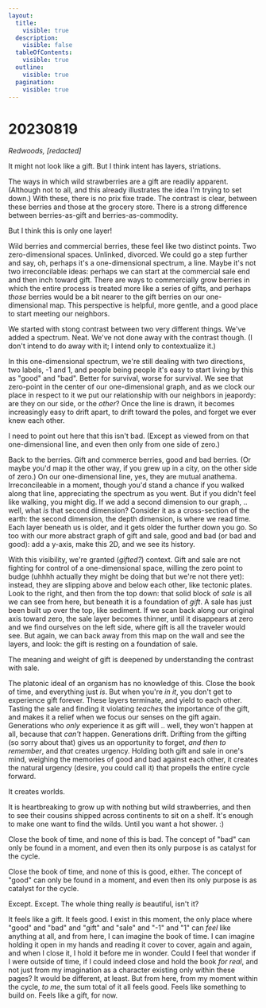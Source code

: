 ```yaml
---
layout:
  title:
    visible: true
  description:
    visible: false
  tableOfContents:
    visible: true
  outline:
    visible: true
  pagination:
    visible: true
---
```


# 20230819

_Redwoods, \[redacted]_

It might not look like a gift. But I think intent has layers, striations.

The ways in which wild strawberries are a gift are readily apparent. (Although not to all, and this already illustrates the idea I'm trying to set down.) With these, there is no prix fixe trade. The contrast is clear, between these berries and those at the grocery store. There is a strong difference between berries-as-gift and berries-as-commodity.

But I think this is only one layer!

Wild berries and commercial berries, these feel like two distinct points. Two zero-dimensional spaces. Unlinked, divorced. We could go a step further and say, oh, perhaps it's a one-dimensional spectrum, a line. Maybe it's not two irreconcilable ideas: perhaps we can start at the commercial sale end and then inch toward gift. There are ways to commercially grow berries in which the entire process is treated more like a series of gifts, and perhaps _those_ berries would be a bit nearer to the gift berries on our one-dimensional map. This perspective is helpful, more gentle, and a good place to start meeting our neighbors.

We started with stong contrast between two very different things. We've added a spectrum. Neat. We've not done away with the contrast though. (I don't intend to do away with it; I intend only to contextualize it.)

In this one-dimensional spectrum, we're still dealing with two directions, two labels, -1 and 1, and people being people it's easy to start living by this as "good" and "bad". Better for survival, worse for survival. We see that zero-point in the center of our one-dimensional graph, and as we clock our place in respect to it we put our relationship with our neighbors in jeapordy: are they on our side, or the _other_? Once the line is drawn, it becomes increasingly easy to drift apart, to drift toward the poles, and forget we ever knew each other.

I need to point out here that this isn't bad. (Except as viewed from on that one-dimensional line, and even then only from one side of zero.)

Back to the berries. Gift and commerce berries, good and bad berries. (Or maybe you'd map it the other way, if you grew up in a city, on the other side of zero.) On our one-dimensional line, yes, they are mutual anathema. Irreconcileable in a moment, though you'd stand a chance if you walked along that line, appreciating the spectrum as you went. But if you didn't feel like walking, you might dig. If we add a second dimension to our graph, .. well, what _is_ that second dimension? Consider it as a cross-section of the earth: the second dimension, the depth dimension, is where we read time. Each layer beneath us is older, and it gets older the further down you go. So too with our more abstract graph of gift and sale, good and bad (or bad and good): add a y-axis, make this 2D, and we see its history.

With this visibility, we're granted (_gifted?_) context. Gift and sale are not fighting for control of a one-dimensional space, willing the zero point to budge (uhhhh actually they might be doing that but we're not there yet): instead, they are slipping above and below each other, like tectonic plates. Look to the right, and then from the top down: that solid block of _sale_ is all we can see from here, but beneath it is a foundation of _gift_. A sale has just been built up over the top, like sediment. If we scan back along our original axis toward zero, the sale layer becomes thinner, until it disappears at zero and we find ourselves on the left side, where gift is all the traveler would see. But again, we can back away from this map on the wall and see the layers, and look: the gift is resting on a foundation of sale.

The meaning and weight of gift is deepened by understanding the contrast with sale.

The platonic ideal of an organism has no knowledge of this. Close the book of time, and everything just _is_. But when you're _in it_, you don't get to experience gift forever. These layers terminate, and yield to each other. Tasting the sale and finding it violating _teaches_ the importance of the gift, and makes it a relief when we focus our senses on the gift again. Generations who _only_ experience it as gift will .. well, they won't happen at all, because that _can't_ happen. Generations drift. Drifting from the gifting (so sorry about that) gives us an opportunity to forget, _and then to remember_, and _that_ creates urgency. Holding both gift and sale in one's mind, weighing the memories of good and bad against each other, it creates the natural urgency (desire, you could call it) that propells the entire cycle forward.

It creates worlds.

It is heartbreaking to grow up with nothing but wild strawberries, and then to see their cousins shipped across continents to sit on a shelf. It's enough to make one want to find the wilds. Until you want a hot shower. :)

Close the book of time, and none of this is bad. The concept of "bad" can only be found in a moment, and even then its only purpose is as catalyst for the cycle.

Close the book of time, and none of this is good, either. The concept of "good" can only be found in a moment, and even then its only purpose is as catalyst for the cycle.

Except. Except. The whole thing really _is_ beautiful, isn't it?

It feels like a gift. It feels good. I exist in this moment, the only place where "good" and "bad" and "gift" and "sale" and "-1" and "1" can _feel_ like anything at all, and from here, I can imagine the book of time. I can imagine holding it open in my hands and reading it cover to cover, again and again, and when I close it, I hold it before me in wonder. Could I feel that wonder if I were outside of time, if I could indeed close and hold the book _for real_, and not just from my imagination as a character existing only within these pages? It would be different, at least. But from here, from my moment within the cycle, _to me_, the sum total of it all feels good. Feels like something to build on. Feels like a gift, for now.
